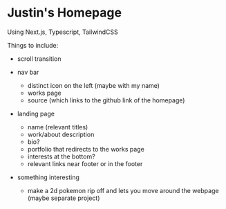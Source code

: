 # Justin's Homepage

Using Next.js, Typescript, TailwindCSS

Things to include:
- scroll transition
- nav bar
    * distinct icon on the left (maybe with my name)
    * works page
    * source (which links to the github link of the homepage)
- landing page
    * name (relevant titles)
    * work/about description
    * bio?
    * portfolio that redirects to the works page
    * interests at the bottom?
    * relevant links near footer or in the footer

- something interesting
    * make a 2d pokemon rip off and lets you move around the webpage (maybe separate project)

